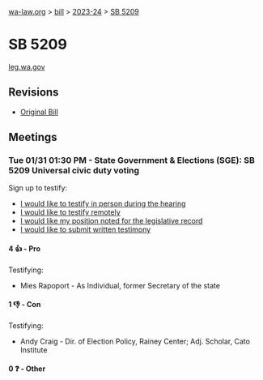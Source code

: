 [wa-law.org](/) > [bill](/bill/) > [2023-24](/bill/2023-24/) > [SB 5209](/bill/2023-24/sb/5209/)

# SB 5209
[leg.wa.gov](https://app.leg.wa.gov/billsummary?BillNumber=5209&Year=2023&Initiative=false)

## Revisions
* [Original Bill](1/)

## Meetings
### Tue 01/31 01:30 PM - State Government & Elections (SGE): SB 5209 Universal civic duty voting
Sign up to testify:
* [I would like to testify in person during the hearing](https://app.leg.wa.gov/csi/Testifier/Add?chamber=House&mId=30618&aId=150316&caId=20835&tId=1)
* [I would like to testify remotely](https://app.leg.wa.gov/csi/Testifier/Add?chamber=House&mId=30618&aId=150316&caId=20835&tId=2)
* [I would like my position noted for the legislative record](https://app.leg.wa.gov/csi/Testifier/Add?chamber=House&mId=30618&aId=150316&caId=20835&tId=3)
* [I would like to submit written testimony](https://app.leg.wa.gov/csi/Testifier/Add?chamber=House&mId=30618&aId=150316&caId=20835&tId=4)

#### 4 👍 - Pro
Testifying:
* Mies Rapoport - As Individual, former Secretary of the state

#### 1 👎 - Con
Testifying:
* Andy Craig - Dir. of Election Policy, Rainey Center; Adj. Scholar, Cato Institute

#### 0 ❓ - Other
